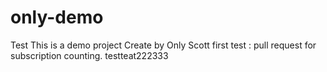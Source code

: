 # only-demo
Test 
This is a demo project
Create by Only
Scott first test : pull request for subscription counting. 
testteat222333
